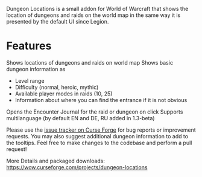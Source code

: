 Dungeon Locations is a small addon for World of Warcraft that shows the location of dungeons and raids on the world map in the same way it is presented by the default UI since Legion.

# Features #

Shows locations of dungeons and raids on world map
Shows basic dungeon information as
- Level range
- Difficulty (normal, heroic, mythic)
- Available player modes in raids (10, 25)
- Information about where you can find the entrance if it is not obvious

Opens the Encounter Journal for the raid or dungeon on click
Supports multilanguage (by default EN and DE, RU added in 1.3-beta)

Please use the [issue tracker on Curse Forge](https://wow.curseforge.com/projects/dungeon-locations/issues) for bug reports or improvement requests. You may also suggest additional dungeon information to add to the tooltips. 
Feel free to make changes to the codebase and perform a pull request!

More Details and packaged downloads: https://wow.curseforge.com/projects/dungeon-locations

